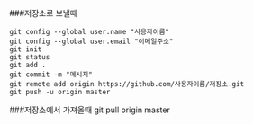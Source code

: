 ###저장소로 보낼때
~~~
git config --global user.name "사용자이름"
git config --global user.email "이메일주소"
git init
git status
git add .
git commit -m "메시지"
git remote add origin https://github.com/사용자이름/저장소.git
git push -u origin master
~~~

###저장소에서 가져올때
git pull origin master


